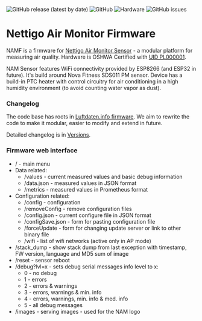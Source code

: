 ![GitHub release (latest by date)](https://img.shields.io/github/v/release/nettigo/namf) ![GitHub](https://img.shields.io/github/license/nettigo/namf) ![Hardware](https://img.shields.io/badge/hardware%20license-TAPR-orange) ![GitHub issues](https://img.shields.io/github/issues/nettigo/namf)

# Nettigo Air Monitor Firmware

NAMF is a firmware for [Nettigo Air Monitor Sensor](https://nettigo.eu/products/tagged/NAM) - a modular platform for measuring air quality. Hardware is OSHWA Certified with [UID PL000001](https://certification.oshwa.org/pl000001.html).

NAM Sensor features WiFi connectivity provided by ESP8266 (and ESP32 in future). It's build around Nova Fitness SDS011 PM sensor. Device has a build-in PTC heater with control circuitry for air conditioning in a high humidity environment (to avoid counting water vapor as dust).

### Changelog

The code base has roots in [Luftdaten.info firmware](https://github.com/opendata-stuttgart/sensors-software/). We aim to rewrite the code to make it modular, easier to modify and extend in future. 

Detailed changelog is in [Versions](Versions.md).

### Firmware web interface

* / - main menu
* Data related:
  * /values - current measured values and basic debug information
  * /data.json - measured values in JSON format
  * /metrics - measured values in Prometheus format
* Configuration related:
  * /config - configuration
  * /removeConfig - remove configuration files
  * /config.json - current configure file in JSON format
  * /configSave.json - form for pasting configuration file
  * /forceUpdate - form for changing update server or link to other binary file
  * /wifi - list of wifi networks (active only in AP mode)
* /stack_dump - show stack dump from last exception with timestamp, FW version, language and MD5 sum of image  
* /reset - sensor reboot
* /debug?lvl=x - sets debug serial messages info level to x:
  * 0 - no debug
  * 1 - errors
  * 2 - errors & warnings
  * 3 - errors, warnings & min. info
  * 4 - errors, warnings, min. info & med. info
  * 5 - all debug messages
* /images - serving images - used for the NAM logo